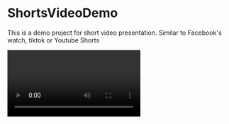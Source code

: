 # ShortsVideoDemo
This is a demo project for short video presentation. Similar to Facebook's watch, tiktok or Youtube Shorts

<video src="https://cdn.discordapp.com/attachments/929379945346629642/1060037964022960238/CleanShot_2023-01-04_at_11.31.03.mp4" controls="controls" style="max-height: 480px;">
</video>
